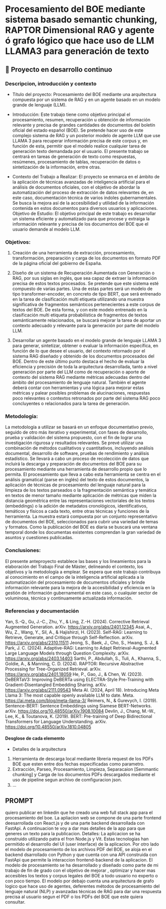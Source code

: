 
# Procesamiento del BOE mediante sistema basado semantic chunking, RAPTOR Dimensional RAG y agente ó grafo lógico que hace uso de LLM LLAMA3 para generación de texto

## 🚀 Proyecto en desarrollo continuo 

### Descripcion, introducción y contexto

- Título del proyecto: Procesamiento del BOE mediante una arquitectura compuesta por un sistema de RAG y en un agente basado en un modelo grande de lenguaje (LLM).

- Introducción:
Este trabajo tiene como objetivo principal el procesamiento, resumen, recuperación u obtención de información relevante y precisa de grandes cantidades de documentos del boletín oficial del estado español (BOE). Se pretende hacer uso de este complejo sistema de RAG y un posterior modelo de agente LLM que use LLAMA 3 para recuperar información precisa de este corpus y, en función de esta, permitir que el modelo realice cualquier tarea de generación texto demandada por el usuario. El presente trabajo se centrará en tareas de generación de texto como respuestas, resúmenes, procesamiento de tablas, recuperación de datos o sintetización de la información, entre otras.

- Contexto del Trabajo a Realizar:
El proyecto se enmarca en el ámbito de la aplicación de técnicas avanzadas de inteligencia artificial para el análisis de documentos oficiales, con el objetivo de abordar la automatización del proceso de extracción de datos relevantes de, en este caso, documentación técnica de varios indoles gubernamentales. Se busca la mejora así de la accesibilidad y utilidad de la información contenida en estos documentos para diversos usuarios y aplicaciones.
Objetivo de Estudio:
El objetivo principal de este trabajo es desarrollar un sistema eficiente y automatizado para que procese y extraiga la información relevante y precisa de los documentos del BOE que el usuario demande al modelo LLM. 

### Objetivos:

1. Creación de una herramienta de extracción, procesamiento, transformación, preparación y carga de los documentos en formato PDF de la página oficial del gobierno de España.

2. Diseño de un sistema de Recuperación Aumentada con Generación o RAG, por sus siglas en inglés, que sea capaz de extraer la información precisa de estos textos procesados. Se pretende que este sistema esté compuesto de varias partes. Una de estas partes será un modelo de tipo transformer-encoder, en concreto de tipo BERT, que será entrenado en la tarea de clasificación multi etiqueta utilizando una muestra significativa de fragmentos semánticos pertenecientes a este corpus de textos del BOE. De esta forma, y con este modelo entrenado en la clasificación multi etiqueta probabilística de fragmentos de textos semánticamente relacionados, se buscará mejorar la tarea de aportar un contexto adecuado y relevante para la generación por parte del modelo LLM.

3. Desarrollar un agente basado en el modelo grande de lenguaje LLAMA 3 para generar, sintetizar, obtener o evaluar la información específica, en función de lo que desee el usuario, del contexto retornado por el sistema RAG diseñado y obtenido de los documentos procesados del BOE. Dentro de este último punto destaca el hecho de evaluar la eficiencia y precisión de toda la arquitectura desarrollada, tanto a nivel generación por parte del LLM como de recuperación o aporte de contexto del sistema RAG mediante métricas adecuadas dentro del ámbito del procesamiento de lenguaje natural. También el agente deberá contar con herramientas y una lógica para mejorar estas métricas y palear posibles problemas de alucinaciones, respuestas poco relevantes o contextos retronados por parte del sistema RAG poco concluyentes o relacionados para la tarea de generación. 

### Metodología:

La metodología a utilizar se basará en un enfoque documentativo previo, seguido de otro más iterativo y experimental, con fases de desarrollo, prueba y validación del sistema propuesto, con el fin de lograr una investigación rigurosa y resultados relevantes.
Se prevé utilizar una combinación de métodos cualitativos y cuantitativos, incluyendo análisis documental, desarrollo de software, pruebas de rendimiento y análisis estadístico.
Se llevará a cabo un proceso de recolección de datos que incluirá la descarga y preparación de documentos del BOE para su procesamiento mediante una herramienta de desarrollo propio que lo permita. El procesamiento que lleva a cabo esta herramienta se centra en el análisis gramatical (parse en inglés) del texto de estos documentos, la aplicación de técnicas de procesamiento del lenguaje natural para la limpieza de los textos parseados o la fragmentación semántica y temática en textos de menor tamaño mediante aplicación de métricas que miden la distancia geométrica entre las representaciones vectoriales de los textos (embeddings) o la adición de metadatos cronológicos, identificativos, temáticos y físicos a cada texto, entre otras técnicas y funciones de la herramienta.
La muestra estará compuesta por un conjunto representativo de documentos del BOE, seleccionados para cubrir una variedad de temas y formatos. Como la publicación del BOE es diaria se buscará una ventana temporal donde los documentas existentes comprendan la gran variedad de asuntos y cuestiones publicadas. 

### Conclusiones:

El presente anteproyecto establece las bases y los lineamientos para la elaboración del Trabajo Final de Máster, delineando el contexto, los objetivos y la metodología a emplear. Se espera que este trabajo contribuya al conocimiento en el campo de la inteligencia artificial aplicada a la automatización del procesamiento de documentos oficiales y brinde información relevante para la mejora de la accesibilidad y eficiencia en la gestión de información gubernamental en este caso, o cualquier sector de voluminosa, técnica y continuamente actualizada información.

### Referencias y documentación 

Yan, S.-Q., Gu, J.-C., Zhu, Y., & Ling, Z.-H. (2024). Corrective Retrieval Augmented Generation. arXiv. https://arxiv.org/abs/2401.12345
Asai, A., Wu, Z., Wang, Y., Sil, A., & Hajishirzi, H. (2023). Self-RAG: Learning to Retrieve, Generate, and Critique through Self-Reflection. arXiv. https://arxiv.org/abs/2310.11511
Jeong, S., Baek, J., Cho, S., Hwang, S. J., & Park, J. C. (2024). Adaptive-RAG: Learning to Adapt Retrieval-Augmented Large Language Models through Question Complexity. arXiv. https://arxiv.org/abs/2403.14403
Sarthi, P., Abdullah, S., Tuli, A., Khanna, S., Goldie, A., & Manning, C. D. (2024). RAPTOR: Recursive Abstractive Processing for Tree-Organized Retrieval. arXiv. https://arxiv.org/abs/2401.18059
He, P., Gao, J., & Chen, W. (2023). DeBERTaV3: Improving DeBERTa using ELECTRA-Style Pre-Training with Gradient-Disentangled Embedding Sharing. arXiv. https://arxiv.org/abs/2111.09543
Meta AI. (2024, April 18). Introducing Meta Llama 3: The most capable openly available LLM to date. Meta. https://ai.meta.com/blog/meta-llama-3/
Reimers, N., & Gurevych, I. (2019). Sentence-BERT: Sentence Embeddings using Siamese BERT-Networks. arXiv. https://doi.org/10.48550/arXiv.1908.10084
Devlin, J., Chang, M.-W., Lee, K., & Toutanova, K. (2019). BERT: Pre-training of Deep Bidirectional Transformers for Language Understanding. arXiv. https://doi.org/10.48550/arXiv.1810.04805


#### Desglose de cada elememto

- Detalles de la arquitectura

1. Herramienta de descarga local mediante libreria request de los PDFs BOE que esten entre dos fechas especificadas como parametro. 
2. Extracción, Parseo, Procesamiento, Limpieza, Separacaion [Semmantic chunking] y Carga de los documentos PDFs descargados mediante el uso de pipeline segun archivo de comfiguracion json. 
3. ...

## PROMPT

quiero publicar en linkedin que he creado una web full stack app para el procesamiento del boe. La apliacion web se compone de una parte frontend deesarrollada con React.js y de una parte backend desarrollada con FastApi. A continuacion te voy a dar mas detalles de la app para que generes un texto para la publicacion.
Detalles:
La aplicacion se ha construido utilizando patra el fron Node.js y Vit. Estas tecnologias han permitido el desarrollo del UI (user interface) de la aplicacion.
Por otro lado el modelo de procesamiento de los archivos PDF del BOE, se aloja en el backend dsarrollado con Python y que cuenta con una API construida con FastApi que permite la interaccion frontend-backend de la aplicacion. El modelo de procesamiento se ha desarrollado y diseñado como parte de mi trabajo de fin de grado con el objetivo de mejorar , optimizar y hacer mas accesibles los textos y corpus legales del BOE a todo usuario no experto o con poco tiempo. El modelo por debajo cuenta una arquitectura de grafo logico que hace uso de agentes, deferentes métodos de procesamiento del lenguaje natural (NLP) y  avanzadas técnicas de RAG para dar una respuesta precisa al usuario segun el PDF o los PDFs del BOE que este quiera consultar.

